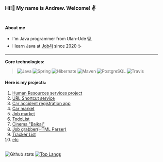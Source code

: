 ### Hi!👋 My name is Andrew. Welcome! ✌️ <br><br>

#### About me
- I'm Java programmer from Ulan-Ude 💻
- I learn Java at [Job4j](https://job4j.ru/) since 2020 ☕

---
<b>Core technologies:</b>
> ![Java](https://img.shields.io/badge/Java-%3E%3D8-orange)
![Spring](https://img.shields.io/badge/Spring-%3E%3D2-brightgreen)
![Hibernate](https://img.shields.io/badge/Hibernate-%3E%3D5-yellow)
![Maven](https://img.shields.io/badge/Maven-3-red)
![PostgreSQL](https://img.shields.io/badge/PostgreSQL-%3E%3D9-blue)
![Travis](https://img.shields.io/badge/Travis-CI-green)

#### Here is my projects:<br>
1. [Human Resources services project](https://github.com/AndrewBurUU/hunt4.pro/tree/develop)
2. [URL Shortcut service](https://github.com/AndrewBurUU/job4j_url_shortcut)
3. [Car accident registration app](https://github.com/AndrewBurUU/job4j_accidents)
4. [Car market](https://github.com/AndrewBurUU/job4j_cars)
5. [Job market](https://github.com/AndrewBurUU/job4j_dreamjob)
6. [TodoList](https://github.com/AndrewBurUU/job4j_todo)
7. [Cinema "Baikal"](https://github.com/AndrewBurUU/job4j_cinema)
8. [Job grabber(HTML Parser)](https://github.com/AndrewBurUU/job4j_grabber)
9. [Tracker List](https://github.com/AndrewBurUU/job4j_tracker)
10. [etc](https://github.com/AndrewBurUU?tab=repositories)<br><br>

![Github stats](https://github-readme-stats.vercel.app/api?username=AndrewBurUU&hide=stars,prs,issues,contribs)
[![Top Langs](https://github-readme-stats.vercel.app/api/top-langs/?username=AndrewBurUU&layout=compact)](https://github.com/AndrewBurUU/github-readme-stats)
